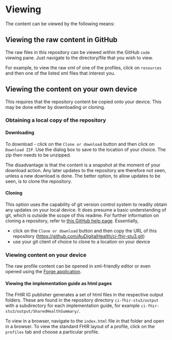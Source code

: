# Viewing
The content can be viewed by the following means:

## Viewing the raw content in GitHub
The raw files in this repository can be viewed within the GitHub `code` viewing pane. Just navigate to the directory/file that you wish to view. 

For example, to view the raw xml of one of the profiles, click on `resources` and then one of the listed xml files that interest you.

## Viewing the content on your own device
This requires that the repository content be copied onto your device. This may be done either by downloading or cloning.

### Obtaining a local copy of the repository

#### Downloading
To download - click on the `Clone or download` button and then click on `Download ZIP`. Use the dialog box to save to the location of your choice. The zip then needs to be unzipped.

The disadvantage is that the content is a snapshot at the moment of your download action. Any later updates to the repository are therefore not seen, unless a new download is done. The better option, to allow updates to be seen, is to clone the repository.

#### Cloning
This option uses the capability of git version control system to readily obtain any updates on your local device. It does presume a basic understanding of git, which is outside the scope of this readme. For further information on cloning a repository, refer to [this GitHub help page](https://help.github.com/en/articles/cloning-a-repository). Essentially, 
* click on the `Clone or download` button and then copy the URL of this repository (https://github.com/AuDigitalHealth/ci-fhir-stu3.git)
* use your git client of choice to clone to a location on your device

### Viewing content on your device
The raw profile content can be opened in xml-friendly editor or even opened using the [Forge application](https://fire.ly/forge/).

#### Viewing the implementation guide as html pages
The FHIR IG publisher generates a set of html files in the respective output folders. These are found in the repository directory `ci-fhir-stu3/output` with a subdirectory for each implementation guide, for example `ci-fhir-stu3/output/SharedHealthSummary/`.

To view in a browser, navigate to the `index.html` file in that folder and open in a browser. To view the standard FHIR layout of a profile, click on the `profiles` tab and choose a particular profile.
